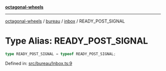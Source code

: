 [**octagonal-wheels**](../../../../../../README.md)

***

[octagonal-wheels](../../../../../../globals.md) / [bureau](../../../README.md) / [inbox](../README.md) / READY\_POST\_SIGNAL

# Type Alias: READY\_POST\_SIGNAL

```ts
type READY_POST_SIGNAL = typeof READY_POST_SIGNAL;
```

Defined in: [src/bureau/Inbox.ts:9](https://github.com/vrtmrz/octagonal-wheels/blob/main/src/bureau/Inbox.ts#L9)
